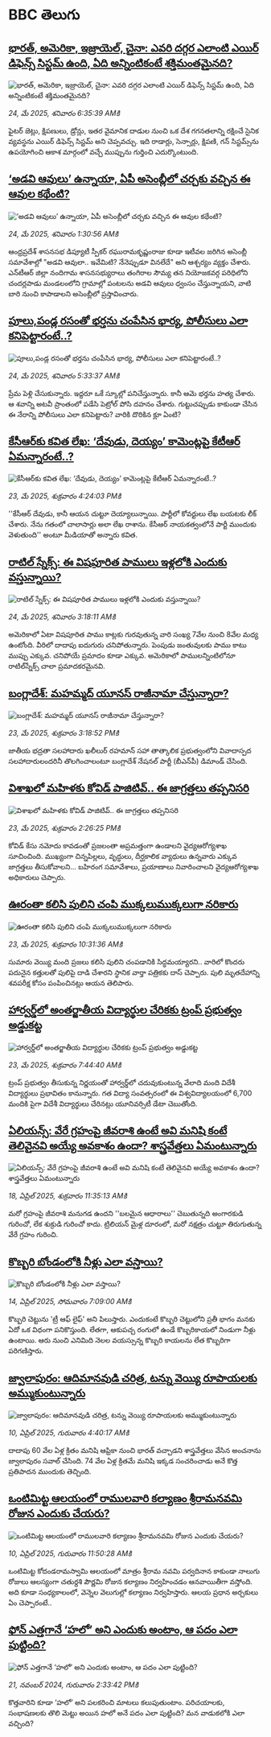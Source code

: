 # BBC తెలుగు## [భారత్, అమెరికా, ఇజ్రాయెల్, చైనా: ఎవరి దగ్గర ఎలాంటి ఎయిర్ డిఫెన్స్ సిస్టమ్ ఉంది, ఏది అన్నింటికంటే శక్తిమంతమైనది?](https://www.bbc.com/telugu/articles/c78048knpe5o?at_campaign=githubrss)![భారత్, అమెరికా, ఇజ్రాయెల్, చైనా: ఎవరి దగ్గర ఎలాంటి ఎయిర్ డిఫెన్స్ సిస్టమ్ ఉంది, ఏది అన్నింటికంటే శక్తిమంతమైనది?](https://ichef.bbci.co.uk/ace/standard/240/cpsprodpb/eeed/live/a9ed4180-37d7-11f0-8947-7d6241f9fce9.jpg)_24, మే 2025, శనివారం 6:35:39 AMకి_ఫైటర్ జెట్లు, క్షిపణులు, డ్రోన్లు, ఇతర వైమానిక దాడుల నుంచి ఒక దేశ గగనతలాన్ని రక్షించే సైనిక వ్యవస్థను ఎయిర్ డిఫెన్స్ సిస్టమ్‌ అని చెప్పవచ్చు. ఇది రాడార్లు, సెన్సార్లు, క్షిపణి, గన్ సిస్టమ్స్‌ను ఉపయోగించి ఆకాశ మార్గంలో వచ్చే ముప్పును గుర్తించి ఎదుర్కొంటుంది.## [‘అడవి ఆవులు’ ఉన్నాయా, ఏపీ అసెంబ్లీలో చర్చకు వచ్చిన ఈ ఆవుల కథేంటి? ](https://www.bbc.com/telugu/articles/cy90x7rx0qno?at_campaign=githubrss)![‘అడవి ఆవులు’ ఉన్నాయా, ఏపీ అసెంబ్లీలో చర్చకు వచ్చిన ఈ ఆవుల కథేంటి? ](https://ichef.bbci.co.uk/ace/standard/240/cpsprodpb/75bb/live/9ef9ca90-37c9-11f0-8d2d-9ff0cdfc8abf.jpg)_24, మే 2025, శనివారం 1:30:56 AMకి_ఆంధ్రప్రదేశ్‌ శాసనసభ డిప్యూటీ స్పీకర్‌ రఘురామకృష్ణంరాజు కూడా ఇటీవల జరిగిన అసెంబ్లీ సమావేశాల్లో "అడవి ఆవులా.. ఇవేమిటి? నేనెప్పుడూ వినలేదే" అని ఆశ్చర్యం వ్యక్తం చేశారు. ఎన్‌టీఆర్‌ జిల్లా నందిగామ శాసనసభ్యురాలు తంగిరాల సౌమ్య తన నియోజకవర్గ పరిధిలోని  చందర్లపాడు మండలంలోని గ్రామాల్లో పంటలను అడవి ఆవులు ధ్వంసం చేస్తున్నాయని, వాటి బారి నుంచి కాపాడాలని అసెంబ్లీలో ప్రస్తావించారు.## [పూలు,పండ్ల రసంతో భర్తను చంపేసిన భార్య, పోలీసులు ఎలా కనిపెట్టారంటే..?](https://www.bbc.com/telugu/articles/c2lk7ke502po?at_campaign=githubrss)![పూలు,పండ్ల రసంతో భర్తను చంపేసిన భార్య, పోలీసులు ఎలా కనిపెట్టారంటే..?](https://ichef.bbci.co.uk/ace/standard/240/cpsprodpb/ce6c/live/fea2e8b0-384a-11f0-8519-3b5a01ebe413.jpg)_24, మే 2025, శనివారం 5:33:37 AMకి_ప్రేమ పెళ్లి చేసుకున్నారు. ఇద్దరూ ఒకే స్కూల్లో పనిచేస్తున్నారు. కానీ ఆమె భర్తను హత్య చేశారు. ఆ శవాన్ని అటవీ ప్రాంతంలో పడేసి పెట్రోల్ పోసి దహనం చేశారు. గుట్టుచప్పుడు కాకుండా చేసిన ఈ నేరాన్ని పోలీసులు ఎలా కనిపెట్టారు? వారికి దొరికిన క్లూ ఏంటి?## [కేసీ‌ఆర్‌కు కవిత లేఖ: ‘దేవుడు, దెయ్యం’ కామెంట్లపై కేటీఆర్ ఏమన్నారంటే..?](https://www.bbc.com/telugu/articles/cp3ne9k4wxeo?at_campaign=githubrss)![కేసీ‌ఆర్‌కు కవిత లేఖ: ‘దేవుడు, దెయ్యం’ కామెంట్లపై కేటీఆర్ ఏమన్నారంటే..?](https://ichef.bbci.co.uk/ace/standard/240/cpsprodpb/8085/live/75bbc9f0-386c-11f0-bcaf-43da72a549d2.jpg)_23, మే 2025, శుక్రవారం 4:24:03 PMకి_''కేసీఆర్ దేవుడు, కానీ ఆయన చుట్టూ దెయ్యాలున్నాయి. పార్టీలో కోవర్టులు లేఖ బయటకు లీక్ చేశారు. నేను గతంలో చాలాసార్లు అలా లేఖ రాశాను. కేసీఆర్ నాయకత్వంలోనే పార్టీ ముందుకు వెళుతుంది'' అంటూ మీడియాతో అన్నారు కవిత.## [రాటిల్ ‌స్నేక్స్: ఈ విషపూరిత పాములు ఇళ్లలోకి ఎందుకు వస్తున్నాయి? ](https://www.bbc.com/telugu/articles/cx2x3qdndyzo?at_campaign=githubrss)![రాటిల్ ‌స్నేక్స్: ఈ విషపూరిత పాములు ఇళ్లలోకి ఎందుకు వస్తున్నాయి? ](https://ichef.bbci.co.uk/ace/standard/240/cpsprodpb/09fd/live/5aecda20-37b7-11f0-9e4d-b7a43daeff47.jpg)_24, మే 2025, శనివారం 3:18:11 AMకి_అమెరికాలో ఏటా విషపూరిత పాము కాట్లకు గురవుతున్న వారి సంఖ్య 7వేల నుంచి 8వేల మధ్య ఉంటోంది. వీరిలో దాదాపు ఐదుగురు చనిపోతున్నారు. పెంపుడు జంతువులకు పాము కాటు ముప్పు ఎక్కువ. చనిపోయే ప్రమాదం కూడా ఎక్కువ. అమెరికాలో పాములన్నింటిలోనూ రాటిల్‌స్నేక్స్ చాలా ప్రమాదకరమైనవి.## [బంగ్లాదేశ్‌: మహమ్మద్ యూనస్ రాజీనామా చేస్తున్నారా?](https://www.bbc.com/telugu/articles/cx2eq8dy10no?at_campaign=githubrss)![బంగ్లాదేశ్‌: మహమ్మద్ యూనస్ రాజీనామా చేస్తున్నారా?](https://ichef.bbci.co.uk/ace/standard/240/cpsprodpb/ad97/live/b5885830-37e7-11f0-96c3-cf669419a2b0.jpg)_23, మే 2025, శుక్రవారం 3:18:52 PMకి_జాతీయ భద్రతా సలహాదారు ఖలీలుర్ రహమాన్‌ సహా తాత్కాలిక ప్రభుత్వంలోని వివాదాస్పద సలహాదారులందరినీ తొలగించాలంటూ బంగ్లాదేశ్ నేషనల్ పార్టీ (బీఎన్‌పీ) డిమాండ్ చేసింది.## [విశాఖలో మహిళకు కోవిడ్ పాజిటివ్.. ఈ జాగ్రత్తలు తప్పనిసరి](https://www.bbc.com/telugu/articles/cd0lv8k4lp9o?at_campaign=githubrss)![విశాఖలో మహిళకు కోవిడ్ పాజిటివ్.. ఈ జాగ్రత్తలు తప్పనిసరి](https://ichef.bbci.co.uk/ace/standard/240/cpsprodpb/85aa/live/d16ac4d0-37e1-11f0-89be-1318f07bc92e.jpg)_23, మే 2025, శుక్రవారం 2:26:25 PMకి_కోవిడ్ కేసు నమోదు కావడంతో ప్రజలంతా అప్రమత్తంగా ఉండాలని వైద్యఆరోగ్యశాఖ సూచించింది. 
ముఖ్యంగా చిన్నపిల్లలు, వృద్ధులు, దీర్ఘకాలిక వ్యాధులు ఉన్నవారు ఎక్కువ జాగ్రత్తలు తీసుకోవాలని... బహిరంగ సమావేశాలు, ప్రయాణాలు నివారించాలని వైద్యఆరోగ్యశాఖ అధికారులు చెప్పారు.## [ఊరంతా కలిసి పులిని చంపి ముక్కలుముక్కలుగా నరికారు](https://www.bbc.com/telugu/articles/cp3nkg3vg1eo?at_campaign=githubrss)![ఊరంతా కలిసి పులిని చంపి ముక్కలుముక్కలుగా నరికారు](https://ichef.bbci.co.uk/ace/standard/240/cpsprodpb/6195/live/76333760-37bd-11f0-8519-3b5a01ebe413.jpg)_23, మే 2025, శుక్రవారం 10:31:36 AMకి_సుమారు వెయ్యి మంది ప్రజలు కలిసి పులిని చంపడానికి సిద్ధమయ్యారని.. వారిలో కొందరు పదునైన కత్తులతో పులిపై దాడి చేశారని స్థానిక వార్తా పత్రికకు దాస్ చెప్పారు. పులి మృతదేహాన్ని శవపరీక్ష కోసం పంపించినట్లు ఆయన తెలిపారు.## [హార్వర్డ్‌లో అంతర్జాతీయ విద్యార్థుల చేరికకు ట్రంప్ ప్రభుత్వం అడ్డుకట్ట ](https://www.bbc.com/telugu/articles/cn5ykn13kzeo?at_campaign=githubrss)![హార్వర్డ్‌లో అంతర్జాతీయ విద్యార్థుల చేరికకు ట్రంప్ ప్రభుత్వం అడ్డుకట్ట ](https://ichef.bbci.co.uk/ace/standard/240/cpsprodpb/1d2a/live/50c42080-3799-11f0-8947-7d6241f9fce9.jpg)_23, మే 2025, శుక్రవారం 7:44:40 AMకి_ట్రంప్ ప్రభుత్వం తీసుకున్న నిర్ణయంతో హార్వర్డ్‌లో చదువుకుంటున్న వేలాది మంది విదేశీ విద్యార్థులు ప్రభావితం కానున్నారు. గత విద్యా సంవత్సరంలో ఈ విశ్వవిద్యాలయంలో 6,700 మందికి పైగా విదేశీ విద్యార్థులు చేరినట్లు యూనివర్సిటీ డేటా చెబుతోంది.## [ఏలియన్స్: వేరే గ్రహంపై జీవరాశి ఉంటే అవి మనిషి కంటే తెలివైనవి అయ్యే అవకాశం ఉందా? శాస్త్రవేత్తలు ఏమంటున్నారు](https://www.bbc.com/telugu/articles/cn7xelz1r85o?at_campaign=githubrss)![ఏలియన్స్: వేరే గ్రహంపై జీవరాశి ఉంటే అవి మనిషి కంటే తెలివైనవి అయ్యే అవకాశం ఉందా? శాస్త్రవేత్తలు ఏమంటున్నారు](https://ichef.bbci.co.uk/ace/standard/240/cpsprodpb/b07b/live/a29a56f0-1b9b-11f0-a455-cf1d5f751d2f.png)_18, ఏప్రిల్ 2025, శుక్రవారం 11:35:13 AMకి_మరో గ్రహంపై జీవరాశి మనుగడ ఉందని ''బలమైన ఆధారాలు'' చెబుతున్నది అంగారకుడి గురించో, లేక శుక్రుడి గురించో కాదు. ట్రిలియన్ మైళ్ల దూరంలో, మరో నక్షత్రం చుట్టూ తిరుగుతున్న వేరే గ్రహం గురించి.## [కొబ్బరి బోండంలోకి నీళ్లు ఎలా వస్తాయి?](https://www.bbc.com/telugu/articles/czjn4mzxxy8o?at_campaign=githubrss)![కొబ్బరి బోండంలోకి నీళ్లు ఎలా వస్తాయి?](https://ichef.bbci.co.uk/ace/standard/240/cpsprodpb/46c5/live/684a55e0-18fd-11f0-8b11-7756b7b808cc.jpg)_14, ఏప్రిల్ 2025, సోమవారం 7:09:00 AMకి_కొబ్బరి చెట్టును 'ట్రీ ఆఫ్ లైఫ్' అని పిలుస్తారు. ఎందుకంటే కొబ్బరి చెట్టులోని ప్రతీ భాగం మనకు ఏదో ఒక విధంగా పనికొస్తుంది. లేతగా, ఆకుపచ్చ రంగులో ఉండే కొబ్బరికాయలో నిండుగా నీళ్లు ఉంటాయి. ఆరు నుంచి ఎనిమిది నెలల వయస్సున్న కొబ్బరి కాయలను లేత కొబ్బరిగా పరిగణిస్తారు.## [జ్వాలాపురం: ఆదిమానవుడి చరిత్ర, టన్ను వెయ్యి రూపాయలకు అమ్ముకుంటున్నారు ](https://www.bbc.com/telugu/articles/creqqnwdd5qo?at_campaign=githubrss)![జ్వాలాపురం: ఆదిమానవుడి చరిత్ర, టన్ను వెయ్యి రూపాయలకు అమ్ముకుంటున్నారు ](https://ichef.bbci.co.uk/ace/standard/240/cpsprodpb/765e/live/b472e2d0-15b4-11f0-842b-a7355694993d.jpg)_10, ఏప్రిల్ 2025, గురువారం 4:40:17 AMకి_దాదాపు 60 వేల ఏళ్ల క్రితం మనిషి ఆఫ్రికా నుంచి భారత్ వచ్చాడని శాస్త్రవేత్తలు వేసిన అంచనాను జ్వాలాపురం సవాల్ చేసింది. 74 వేల ఏళ్ల క్రితమే మనిషి ఇక్కడ సంచరించాడు అనే కొత్త ప్రతిపాదన ముందుకు తెచ్చింది.## [ఒంటిమిట్ట ఆలయంలో రాములవారి కల్యాణం శ్రీరామనవమి రోజున ఎందుకు చేయరు?](https://www.bbc.com/telugu/articles/ce822j5e465o?at_campaign=githubrss)![ఒంటిమిట్ట ఆలయంలో రాములవారి కల్యాణం శ్రీరామనవమి రోజున ఎందుకు చేయరు?](https://ichef.bbci.co.uk/ace/standard/240/cpsprodpb/fed5/live/25534d40-1601-11f0-b58a-6113af226972.jpg)_10, ఏప్రిల్ 2025, గురువారం 11:50:28 AMకి_ఒంటిమిట్ట కోదండరామస్వామి ఆలయంలో మాత్రం శ్రీరామ నవమి పర్వదినాన కాకుండా నాలుగు రోజులు ఆలస్యంగా చతుర్దశి పౌర్ణమి రోజున కల్యాణం నిర్వహించడం ఆనవాయితీగా వస్తోంది. అది కూడా సంధ్యకాలంలో, వెన్నెల వెలుగుల్లో కల్యాణం నిర్వహిస్తారు. ఆలయ ప్రధాన అర్చకులు ఏం చెప్పారంటే..## [ఫోన్ ఎత్తగానే ‘హలో’ అని ఎందుకు అంటాం, ఆ పదం ఎలా పుట్టింది?](https://www.bbc.com/telugu/articles/cgj7x7gdjq4o?at_campaign=githubrss)![ఫోన్ ఎత్తగానే ‘హలో’ అని ఎందుకు అంటాం, ఆ పదం ఎలా పుట్టింది?](https://ichef.bbci.co.uk/ace/standard/240/cpsprodpb/0618/live/7a20ebb0-a807-11ef-b21e-5359bd56d02f.jpg)_21, నవంబర్ 2024, గురువారం 2:33:42 PMకి_కొత్తవారిని కూడా ‘హలో’ అని పలకరించి మాటలు కలుపుతుంటాం.  పరిచయాలకు, సంభాషణలకు తొలి మెట్టు అయిన హలో అనే పదం ఎలా పుట్టింది? మన వాడుకలోకి ఎలా వచ్చింది?